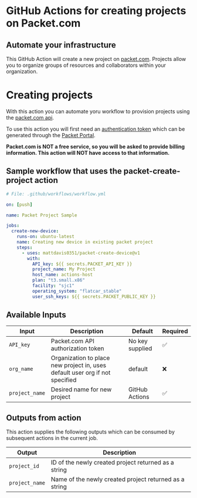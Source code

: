 # GitHub Actions for creating projects on Packet.com

## Automate your infrastructure

This GitHub Action will create a new project on [packet.com](https://packet.com). Projects allow you to organize groups of resources and collaborators within your organization.

# Creating projects

With this action you can automate yoru workflow to provision projects using the [packet.com api](https://api.packet.net).

To use this action you will first need an [authentication token](https://www.packet.com/developers/api/authentication/) which can be generated through the [Packet Portal](https://app.packet.net/login?redirect=%2F%3F__woopraid%3DjUPDKi0tqtym).

**Packet.com is NOT a free service, so you will be asked to provide billing information. This action will NOT have access to that information.**

## Sample workflow that uses the packet-create-project action

```yaml
# File: .github/workflows/workflow.yml

on: [push]

name: Packet Project Sample

jobs:
  create-new-device:
    runs-on: ubuntu-latest
    name: Creating new device in existing packet project
    steps:
      - uses: mattdavis0351/packet-create-device@v1
        with:
          API_key: ${{ secrets.PACKET_API_KEY }}
          project_name: My Project
          host_name: actions-host
          plan: "t3.small.x86"
          facility: "sjc1"
          operating_system: "flatcar_stable"
          user_ssh_keys: ${{ secrets.PACKET_PUBLIC_KEY }}
```

## Available Inputs

| Input          | Description                                                                  | Default         | Required           |
| -------------- | ---------------------------------------------------------------------------- | --------------- | ------------------ |
| `API_key`      | Packet.com API authorization token                                           | No key supplied | :white_check_mark: |
| `org_name`     | Organization to place new project in, uses default user org if not specified | default         | :x:                |
| `project_name` | Desired name for new project                                                 | GitHub Actions  | :white_check_mark: |

## Outputs from action

This action supplies the following outputs which can be consumed by subsequent actions in the current job.

| Output         | Description                                            |
| -------------- | ------------------------------------------------------ |
| `project_id`   | ID of the newly created project returned as a string   |
| `project_name` | Name of the newly created project returned as a string |
